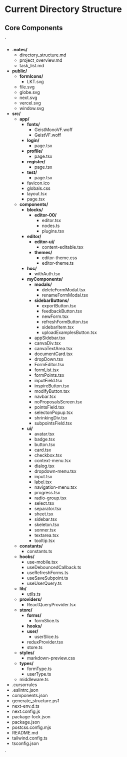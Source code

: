 ﻿# Current Directory Structure

## Core Components

`
- **.notes/**
    - directory_structure.md
    - project_overview.md
    - task_list.md
- **public/**
    - **formIcons/**
        - LKT.svg
    - file.svg
    - globe.svg
    - next.svg
    - vercel.svg
    - window.svg
- **src/**
    - **app/**
        - **fonts/**
            - GeistMonoVF.woff
            - GeistVF.woff
        - **login/**
            - page.tsx
        - **profile/**
            - page.tsx
        - **register/**
            - page.tsx
        - **test/**
            - page.tsx
        - favicon.ico
        - globals.css
        - layout.tsx
        - page.tsx
    - **components/**
        - **blocks/**
            - **editor-00/**
                - editor.tsx
                - nodes.ts
                - plugins.tsx
        - **editor/**
            - **editor-ui/**
                - content-editable.tsx
            - **themes/**
                - editor-theme.css
                - editor-theme.ts
        - **hoc/**
            - withAuth.tsx
        - **myComponents/**
            - **modals/**
                - deleteFormModal.tsx
                - renameFormModal.tsx
            - **sidebarButtons/**
                - exportButton.tsx
                - feedbackButton.tsx
                - newForm.tsx
                - refreshFormButton.tsx
                - sidebarItem.tsx
                - uploadExamplesButton.tsx
            - appSidebar.tsx
            - canvaDiv.tsx
            - canvaTextArea.tsx
            - documentCard.tsx
            - dropDown.tsx
            - FormEditor.tsx
            - formList.tsx
            - formPoints.tsx
            - inputField.tsx
            - inspireButton.tsx
            - modifyButton.tsx
            - navbar.tsx
            - noProposalsScreen.tsx
            - pointsField.tsx
            - selectonPopup.tsx
            - shrinkingDiv.tsx
            - subpointsField.tsx
        - **ui/**
            - avatar.tsx
            - badge.tsx
            - button.tsx
            - card.tsx
            - checkbox.tsx
            - context-menu.tsx
            - dialog.tsx
            - dropdown-menu.tsx
            - input.tsx
            - label.tsx
            - navigation-menu.tsx
            - progress.tsx
            - radio-group.tsx
            - select.tsx
            - separator.tsx
            - sheet.tsx
            - sidebar.tsx
            - skeleton.tsx
            - sonner.tsx
            - textarea.tsx
            - tooltip.tsx
    - **constants/**
        - constants.ts
    - **hooks/**
        - use-mobile.tsx
        - useDebouncedCallback.ts
        - useRefreshForms.ts
        - useSaveSubpoint.ts
        - useUserQuery.ts
    - **lib/**
        - utils.ts
    - **providers/**
        - ReactQueryProvider.tsx
    - **store/**
        - **forms/**
            - formSlice.ts
        - **hooks/**
        - **user/**
            - userSlice.ts
        - reduxProvider.tsx
        - store.ts
    - **styles/**
        - markdown-preview.css
    - **types/**
        - formType.ts
        - userType.ts
    - middleware.ts
- .cursorrules
- .eslintrc.json
- components.json
- generate_structure.ps1
- next-env.d.ts
- next.config.js
- package-lock.json
- package.json
- postcss.config.mjs
- README.md
- tailwind.config.ts
- tsconfig.json

`
